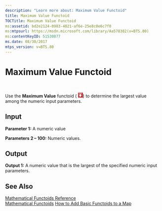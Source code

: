 ```yaml
---
description: "Learn more about: Maximum Value Functoid"
title: Maximum Value Functoid
TOCTitle: Maximum Value Functoid
ms:assetid: bd2e2124-0983-4021-af6e-25e8c0e6c7f0
ms:mtpsurl: https://msdn.microsoft.com/library/Aa578382(v=BTS.80)
ms:contentKeyID: 51530877
ms.date: 08/30/2017
mtps_version: v=BTS.80
---
```


# Maximum Value Functoid

 

Use the **Maximum Value** functoid ( ![](images/Aa559820.ae1a9133-f2fe-4b48-b33f-ee2ed97737de(BTS.80).jpeg)) to determine the largest value among the numeric input parameters.

## Input

**Parameter 1:** A numeric value

**Parameters 2 – 100:** Numeric values.

## Output

**Output 1:** A numeric value that is the largest of the specified numeric input parameters.

## See Also

[Mathematical Functoids Reference](mathematical-functoids-reference.md)  
[Mathematical Functoids](https://msdn.microsoft.com/library/aa559213\(v=bts.80\))  
[How to Add Basic Functoids to a Map](https://msdn.microsoft.com/library/aa560635\(v=bts.80\))

